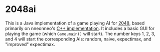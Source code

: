 # 2048ai

This is a Java implementation of a game playing AI for [2048](https://en.wikipedia.org/wiki/2048_\(video_game\)),
based primarily on nneonneo's [C++ implementation](https://github.com/nneonneo/2048-ai). It includes a basic GUI
for playing the game (which `Game.main()` will start). The number keys 1, 2, 3, and 4 will start the
corresponding AIs: random, naive, expectimax, and "improved" expectimax.

